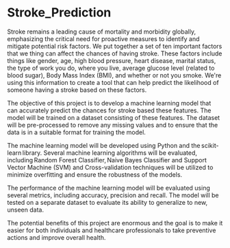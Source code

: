 # Stroke_Prediction
Stroke remains a leading cause of mortality and morbidity globally, emphasizing the critical need for proactive measures to identify and mitigate potential risk factors. We put together a set of ten important factors that we thing can affect the chances of having stroke. These factors include things like gender, age, high blood pressure, heart disease, marital status, the type of work you do, where you live, average glucose level (related to blood sugar), Body Mass Index (BMI), and whether or not you smoke. We're using this information to create a tool that can help predict the likelihood of someone having a stroke based on these factors. 

The objective of this project is to develop a machine learning model that can accurately predict the chances for stroke based these features. The model will be trained on a dataset consisting of these features. The dataset will be pre-processed to remove any missing values and to ensure that the data is in a suitable format for training the model. 

The machine learning model will be developed using Python and the scikit-learn library. Several machine learning algorithms will be evaluated, including Random Forest Classifier, Naive Bayes Classifier and Support Vector Machine (SVM) and Cross-validation techniques will be utilized to minimize overfitting and ensure the robustness of the models. 

The performance of the machine learning model will be evaluated using several metrics, including accuracy, precision and recall. The model will be tested on a separate dataset to evaluate its ability to generalize to new, unseen data. 

The potential benefits of this project are enormous and the goal is to make it easier for both individuals and healthcare professionals to take preventive actions and improve overall health. 
